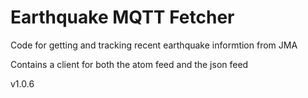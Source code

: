 # Earthquake MQTT Fetcher

Code for getting and tracking recent earthquake informtion from JMA

Contains a client for both the atom feed and the json feed

v1.0.6